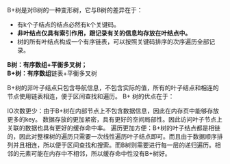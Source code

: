 B+树是对B树的一种变形树，它与B树的差异在于：

- 有k个子结点的结点必然有k个关键码。
- **非叶结点仅具有索引作用，跟记录有关的信息均存放在叶结点中。**
- 树的所有叶结点构成一个有序链表，可以按照关键码排序的次序遍历全部记录。

**B树：有序数组+平衡多叉树；   
B+树：有序数组**链表+平衡多叉树

B+树的非叶子结点只包含导航信息，不包含实际的值，所有的叶子结点和相连的节点使用链表相连，便于区间查找和遍历。
B+ 树的优点在于：

IO次数更少：由于B+树在内部节点上不包含数据信息，因此在内存页中能够存放更多的key。 数据存放的更加紧密，具有更好的空间局部性。因此访问叶子节点上关联的数据也具有更好的缓存命中率。
遍历更加方便：B+树的叶子结点都是相链的，因此对整棵树的遍历只需要一次线性遍历叶子结点即可。而且由于数据顺序排列并且相连，所以便于区间查找和搜索。而B树则需要进行每一层的递归遍历。相邻的元素可能在内存中不相邻，所以缓存命中性没有B+树好。
